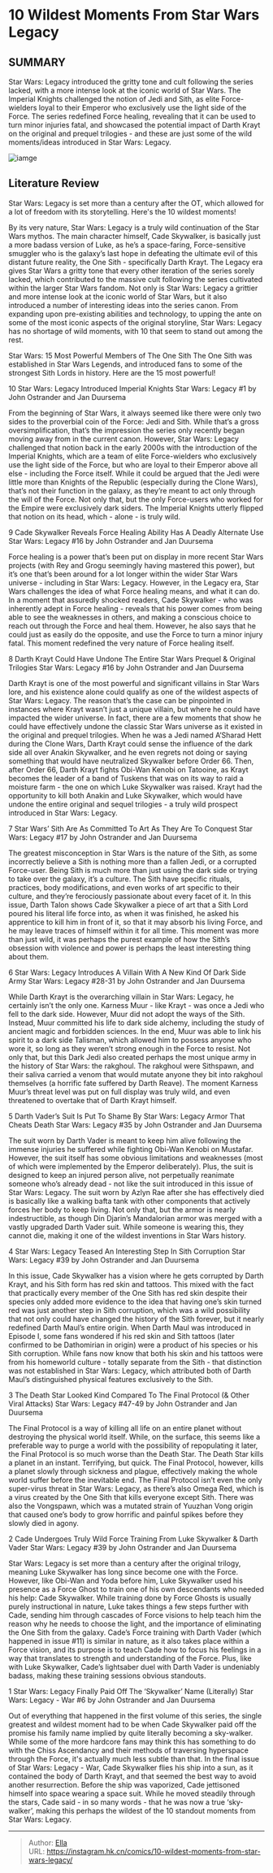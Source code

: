 # 10 Wildest Moments From Star Wars Legacy


## SUMMARY 


 Star Wars: Legacy introduced the gritty tone and cult following the series lacked, with a more intense look at the iconic world of Star Wars. 
 The Imperial Knights challenged the notion of Jedi and Sith, as elite Force-wielders loyal to their Emperor who exclusively use the light side of the Force. 
 The series redefined Force healing, revealing that it can be used to turn minor injuries fatal, and showcased the potential impact of Darth Krayt on the original and prequel trilogies - and these are just some of the wild moments/ideas introduced in Star Wars: Legacy. 

![iamge](https://static1.srcdn.com/wordpress/wp-content/uploads/2023/12/10-wildest-star-wars-legacy.jpg)

## Literature Review

Star Wars: Legacy is set more than a century after the OT, which allowed for a lot of freedom with its storytelling. Here&#39;s the 10 wildest moments! 




By its very nature, Star Wars: Legacy is a truly wild continuation of the Star Wars mythos. The main character himself, Cade Skywalker, is basically just a more badass version of Luke, as he’s a space-faring, Force-sensitive smuggler who is the galaxy’s last hope in defeating the ultimate evil of this distant future reality, the One Sith - specifically Darth Krayt. The Legacy era gives Star Wars a gritty tone that every other iteration of the series sorely lacked, which contributed to the massive cult following the series cultivated within the larger Star Wars fandom.
Not only is Star Wars: Legacy a grittier and more intense look at the iconic world of Star Wars, but it also introduced a number of interesting ideas into the series canon. From expanding upon pre-existing abilities and technology, to upping the ante on some of the most iconic aspects of the original storyline, Star Wars: Legacy has no shortage of wild moments, with 10 that seem to stand out among the rest.
            
 
 Star Wars: 15 Most Powerful Members of The One Sith 
The One Sith was established in Star Wars Legends, and introduced fans to some of the strongest Sith Lords in history. Here are the 15 most powerful! 












 








 10  Star Wars: Legacy Introduced Imperial Knights 
Star Wars: Legacy #1 by John Ostrander and Jan Duursema
        

From the beginning of Star Wars, it always seemed like there were only two sides to the proverbial coin of the Force: Jedi and Sith. While that’s a gross oversimplification, that’s the impression the series only recently began moving away from in the current canon. However, Star Wars: Legacy challenged that notion back in the early 2000s with the introduction of the Imperial Knights, which are a team of elite Force-wielders who exclusively use the light side of the Force, but who are loyal to their Emperor above all else - including the Force itself.
While it could be argued that the Jedi were little more than Knights of the Republic (especially during the Clone Wars), that’s not their function in the galaxy, as they’re meant to act only through the will of the Force. Not only that, but the only Force-users who worked for the Empire were exclusively dark siders. The Imperial Knights utterly flipped that notion on its head, which - alone - is truly wild.





 9  Cade Skywalker Reveals Force Healing Ability Has A Deadly Alternate Use 
Star Wars: Legacy #16 by John Ostrander and Jan Duursema
        

Force healing is a power that’s been put on display in more recent Star Wars projects (with Rey and Grogu seemingly having mastered this power), but it’s one that’s been around for a lot longer within the wider Star Wars universe - including in Star Wars: Legacy. However, in the Legacy era, Star Wars challenges the idea of what Force healing means, and what it can do.
In a moment that assuredly shocked readers, Cade Skywalker - who was inherently adept in Force healing - reveals that his power comes from being able to see the weaknesses in others, and making a conscious choice to reach out through the Force and heal them. However, he also says that he could just as easily do the opposite, and use the Force to turn a minor injury fatal. This moment redefined the very nature of Force healing itself.





 8  Darth Krayt Could Have Undone The Entire Star Wars Prequel &amp; Original Trilogies 
Star Wars: Legacy #16 by John Ostrander and Jan Duursema


 







Darth Krayt is one of the most powerful and significant villains in Star Wars lore, and his existence alone could qualify as one of the wildest aspects of Star Wars: Legacy. The reason that’s the case can be pinpointed in instances where Krayt wasn’t just a unique villain, but where he could have impacted the wider universe. In fact, there are a few moments that show he could have effectively undone the classic Star Wars universe as it existed in the original and prequel trilogies.
When he was a Jedi named A’Sharad Hett during the Clone Wars, Darth Krayt could sense the influence of the dark side all over Anakin Skywalker, and he even regrets not doing or saying something that would have neutralized Skywalker before Order 66. Then, after Order 66, Darth Krayt fights Obi-Wan Kenobi on Tatooine, as Krayt becomes the leader of a band of Tuskens that was on its way to raid a moisture farm - the one on which Luke Skywalker was raised. Krayt had the opportunity to kill both Anakin and Luke Skywalker, which would have undone the entire original and sequel trilogies - a truly wild prospect introduced in Star Wars: Legacy.





 7  Star Wars’ Sith Are As Committed To Art As They Are To Conquest 
Star Wars: Legacy #17 by John Ostrander and Jan Duursema
        

The greatest misconception in Star Wars is the nature of the Sith, as some incorrectly believe a Sith is nothing more than a fallen Jedi, or a corrupted Force-user. Being Sith is much more than just using the dark side or trying to take over the galaxy, it’s a culture. The Sith have specific rituals, practices, body modifications, and even works of art specific to their culture, and they’re ferociously passionate about every facet of it.
In this issue, Darth Talon shows Cade Skywalker a piece of art that a Sith Lord poured his literal life force into, as when it was finished, he asked his apprentice to kill him in front of it, so that it may absorb his living Force, and he may leave traces of himself within it for all time. This moment was more than just wild, it was perhaps the purest example of how the Sith’s obsession with violence and power is perhaps the least interesting thing about them.





 6  Star Wars: Legacy Introduces A Villain With A New Kind Of Dark Side Army 
Star Wars: Legacy #28-31 by John Ostrander and Jan Duursema
        

While Darth Krayt is the overarching villain in Star Wars: Legacy, he certainly isn’t the only one. Karness Muur - like Krayt - was once a Jedi who fell to the dark side. However, Muur did not adopt the ways of the Sith. Instead, Muur committed his life to dark side alchemy, including the study of ancient magic and forbidden sciences. In the end, Muur was able to link his spirit to a dark side Talisman, which allowed him to possess anyone who wore it, so long as they weren’t strong enough in the Force to resist.
Not only that, but this Dark Jedi also created perhaps the most unique army in the history of Star Wars: the rakghoul. The rakghoul were Sithspawn, and their saliva carried a venom that would mutate anyone they bit into rakghoul themselves (a horrific fate suffered by Darth Reave). The moment Karness Muur’s threat level was put on full display was truly wild, and even threatened to overtake that of Darth Krayt himself.





 5  Darth Vader’s Suit Is Put To Shame By Star Wars: Legacy Armor That Cheats Death 
Star Wars: Legacy #35 by John Ostrander and Jan Duursema
        

The suit worn by Darth Vader is meant to keep him alive following the immense injuries he suffered while fighting Obi-Wan Kenobi on Mustafar. However, the suit itself has some obvious limitations and weaknesses (most of which were implemented by the Emperor deliberately). Plus, the suit is designed to keep an injured person alive, not perpetually reanimate someone who’s already dead - not like the suit introduced in this issue of Star Wars: Legacy.
The suit worn by Azlyn Rae after she has effectively died is basically like a walking bafta tank with other components that actively forces her body to keep living. Not only that, but the armor is nearly indestructible, as though Din Djarin’s Mandalorian armor was merged with a vastly upgraded Darth Vader suit. While someone is wearing this, they cannot die, making it one of the wildest inventions in Star Wars history.





 4  Star Wars: Legacy Teased An Interesting Step In Sith Corruption 
Star Wars: Legacy #39 by John Ostrander and Jan Duursema
        

In this issue, Cade Skywalker has a vision where he gets corrupted by Darth Krayt, and his Sith form has red skin and tattoos. This mixed with the fact that practically every member of the One Sith has red skin despite their species only added more evidence to the idea that having one’s skin turned red was just another step in Sith corruption, which was a wild possibility that not only could have changed the history of the Sith forever, but it nearly redefined Darth Maul’s entire origin.
When Darth Maul was introduced in Episode I, some fans wondered if his red skin and Sith tattoos (later confirmed to be Dathomirian in origin) were a product of his species or his Sith corruption. While fans now know that both his skin and his tattoos were from his homeworld culture - totally separate from the Sith - that distinction was not established in Star Wars: Legacy, which attributed both of Darth Maul’s distinguished physical features exclusively to the Sith.





 3  The Death Star Looked Kind Compared To The Final Protocol (&amp; Other Viral Attacks) 
Star Wars: Legacy #47-49 by John Ostrander and Jan Duursema


 







The Final Protocol is a way of killing all life on an entire planet without destroying the physical world itself. While, on the surface, this seems like a preferable way to purge a world with the possibility of repopulating it later, the Final Protocol is so much worse than the Death Star. The Death Star kills a planet in an instant. Terrifying, but quick. The Final Protocol, however, kills a planet slowly through sickness and plague, effectively making the whole world suffer before the inevitable end.
The Final Protocol isn’t even the only super-virus threat in Star Wars: Legacy, as there’s also Omega Red, which is a virus created by the One Sith that kills everyone except Sith. There was also the Vongspawn, which was a mutated strain of Yuuzhan Vong origin that caused one’s body to grow horrific and painful spikes before they slowly died in agony.





 2  Cade Undergoes Truly Wild Force Training From Luke Skywalker &amp; Darth Vader 
Star Wars: Legacy #39 by John Ostrander and Jan Duursema


 







Star Wars: Legacy is set more than a century after the original trilogy, meaning Luke Skywalker has long since become one with the Force. However, like Obi-Wan and Yoda before him, Luke Skywalker used his presence as a Force Ghost to train one of his own descendants who needed his help: Cade Skywalker. While training done by Force Ghosts is usually purely instructional in nature, Luke takes things a few steps further with Cade, sending him through cascades of Force visions to help teach him the reason why he needs to choose the light, and the importance of eliminating the One Sith from the galaxy.
Cade’s Force training with Darth Vader (which happened in issue #11) is similar in nature, as it also takes place within a Force vision, and its purpose is to teach Cade how to focus his feelings in a way that translates to strength and understanding of the Force. Plus, like with Luke Skywalker, Cade’s lightsaber duel with Darth Vader is undeniably badass, making these training sessions obvious standouts.





 1  Star Wars: Legacy Finally Paid Off The ‘Skywalker’ Name (Literally) 
Star Wars: Legacy - War #6 by John Ostrander and Jan Duursema
        

Out of everything that happened in the first volume of this series, the single greatest and wildest moment had to be when Cade Skywalker paid off the promise his family name implied by quite literally becoming a sky-walker. While some of the more hardcore fans may think this has something to do with the Chiss Ascendancy and their methods of traversing hyperspace through the Force, it&#39;s actually much less subtle than that.
In the final issue of Star Wars: Legacy - War, Cade Skywalker flies his ship into a sun, as it contained the body of Darth Krayt, and that seemed the best way to avoid another resurrection. Before the ship was vaporized, Cade jettisoned himself into space wearing a space suit. While he moved steadily through the stars, Cade said - in so many words - that he was now a true ‘sky-walker’, making this perhaps the wildest of the 10 standout moments from Star Wars: Legacy.

---

> Author: [Ella](https://instagram.hk.cn/)  
> URL: https://instagram.hk.cn/comics/10-wildest-moments-from-star-wars-legacy/  

